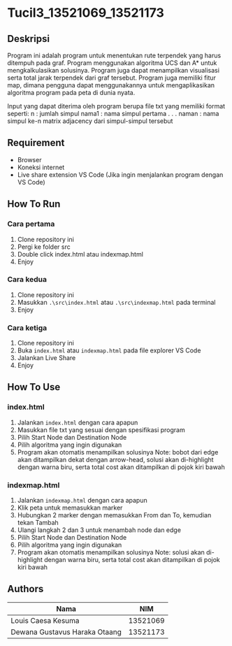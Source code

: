 # Tucil3_13521069_13521173

## Deskripsi
Program ini adalah program untuk menentukan rute terpendek yang harus ditempuh pada graf. Program menggunakan algoritma UCS dan A* untuk mengkalkulasikan solusinya. Program juga dapat menampilkan visualisasi serta total jarak terpendek dari graf tersebut. Program juga memiliki fitur map, dimana pengguna dapat menggunakannya untuk mengaplikasikan algoritma program pada peta di dunia nyata.

Input yang dapat diterima oleh program berupa file txt yang memiliki format seperti:
n : jumlah simpul
nama1 : nama simpul pertama
    .
    .
    .
naman : nama simpul ke-n
matrix adjacency dari simpul-simpul tersebut
## Requirement
- Browser
- Koneksi internet
- Live share extension VS Code (Jika ingin menjalankan program dengan VS Code)

## How To Run
### Cara pertama
1. Clone repository ini
2. Pergi ke folder src
3. Double click index.html atau indexmap.html
4. Enjoy

### Cara kedua
1. Clone repository ini
2. Masukkan `.\src\index.html` atau `.\src\indexmap.html` pada terminal
3. Enjoy

### Cara ketiga
1. Clone repository ini
2. Buka `index.html` atau `indexmap.html` pada file explorer VS Code
3. Jalankan Live Share
4. Enjoy

## How To Use
### index.html
1. Jalankan `index.html` dengan cara apapun
2. Masukkan file txt yang sesuai dengan spesifikasi program
3. Pilih Start Node dan Destination Node
4. Pilih algoritma yang ingin digunakan
5. Program akan otomatis menampilkan solusinya
Note: bobot dari edge akan ditampilkan dekat dengan arrow-head, solusi akan di-highlight dengan warna biru, serta total cost akan ditampilkan di pojok kiri bawah
### indexmap.html
1. Jalankan `indexmap.html` dengan cara apapun
2. Klik peta untuk memasukkan marker
3. Hubungkan 2 marker dengan memasukkan From dan To, kemudian tekan Tambah
4. Ulangi langkah 2 dan 3 untuk menambah node dan edge 
5. Pilih Start Node dan Destination Node
6. Pilih algoritma yang ingin digunakan
7. Program akan otomatis menampilkan solusinya
Note: solusi akan di-highlight dengan warna biru, serta total cost akan ditampilkan di pojok kiri bawah
## Authors
| Nama                           | NIM      |
| ------------------------------ | -------- |
| Louis Caesa Kesuma             | 13521069 |
| Dewana Gustavus Haraka Otaang  | 13521173 |